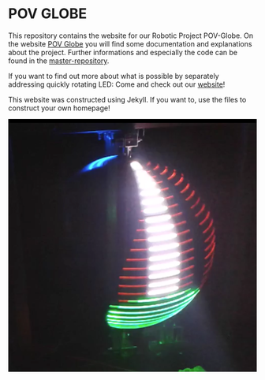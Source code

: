 POV GLOBE
============

This repository contains the website for our Robotic Project POV-Globe.
On the website [POV Globe](https://TobiBu.github.io/POV) you will find some documentation and explanations about the project. Further informations and especially the code can be found in the [master-repository](https://github.com/TobiBu/POV/tree/master).

If you want to find out more about what is possible by separately addressing quickly rotating LED: Come and check out our [website](https://TobiBu.github.io/POV)!

This website was constructed using Jekyll. If you want to, use the files to construct your own homepage!

[![POV Globe](https://github.com/TobiBu/POV/raw/gh-pages/images/title.png)](http://TobiBu.github.io/POV)
